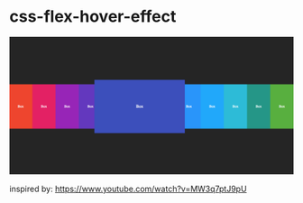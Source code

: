 # css-flex-hover-effect

![alt text](https://raw.githubusercontent.com/mininoz/css-flex-hover-effect/master/screen-shot.png)


inspired by: https://www.youtube.com/watch?v=MW3q7ptJ9pU